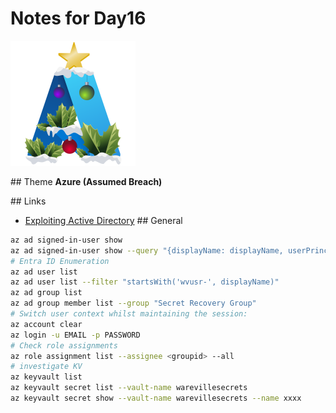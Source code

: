 # Notes for Day16

<img src="azure-xmas.png" alt="drawing" width="200"/>

## Theme **Azure (Assumed Breach)**

## Links
- [Exploiting Active Directory](https://tryhackme.com/r/room/exploitingad)
## General

```bash
az ad signed-in-user show
az ad signed-in-user show --query "{displayName: displayName, userPrincipalName: userPrincipalName}" --output json
# Entra ID Enumeration
az ad user list
az ad user list --filter "startsWith('wvusr-', displayName)"
az ad group list
az ad group member list --group "Secret Recovery Group"
# Switch user context whilst maintaining the session:
az account clear
az login -u EMAIL -p PASSWORD
# Check role assignments
az role assignment list --assignee <groupid> --all
# investigate KV
az keyvault list
az keyvault secret list --vault-name warevillesecrets
az keyvault secret show --vault-name warevillesecrets --name xxxx
```